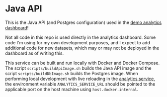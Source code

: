 # Java API
This is the Java API (and Postgres configuration) used in the [demo analytics dashboard](http://analyticsloadbalancer-1260159310.us-east-1.elb.amazonaws.com)!

Not all code in this repo is used directly in the analytics dashboard. Some code I'm using for my own development purposes, and I expect to add additional code for new datasets, which may or may not be deployed in the dashboard as of writing this.

This service can be built and run locally with Docker and Docker Compose. The script ```scripts/buildApiImage.sh``` builds the Java API image and the script ```scripts/buildDbImage.sh``` builds the Postgres image. When performing local development with live reloading in the [analytics service](https://github.com/mchlevans/demo-analytics-service), the environment variable ```ANALYTICS_SERVICE_URL``` should be pointed to the applicable port on the host machine using ```host.docker.internal```.
